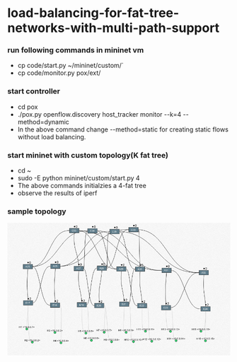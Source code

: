 # load-balancing-for-fat-tree-networks-with-multi-path-support
### run following commands in mininet vm
- cp code/start.py ~/mininet/custom/`
- cp code/monitor.py pox/ext/
### start controller
- cd pox
- ./pox.py openflow.discovery host_tracker monitor --k=4 --method=dynamic
- In the above command change --method=static for creating static flows without load balancing.
### start mininet with custom topology(K fat tree)
- cd ~
- sudo -E python mininet/custom/start.py 4
- The above commands initialzies a 4-fat tree
- observe the results of iperf
### sample topology
![4 fat tree](/topo.png)
